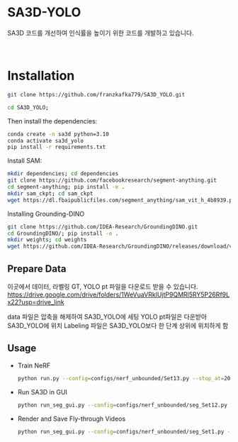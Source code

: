 # SA3D-YOLO

SA3D 코드를 개선하여 인식률을 높이기 위한 코드를 개발하고 있습니다.

<br>

# Installation

```bash
git clone https://github.com/franzkafka779/SA3D_YOLO.git
```

```bash
cd SA3D_YOLO;
```

Then install the dependencies:
```bash
conda create -n sa3d python=3.10
conda activate sa3d_yolo
pip install -r requirements.txt
```

Install SAM:
```bash
mkdir dependencies; cd dependencies
git clone https://github.com/facebookresearch/segment-anything.git 
cd segment-anything; pip install -e .
mkdir sam_ckpt; cd sam_ckpt
wget https://dl.fbaipublicfiles.com/segment_anything/sam_vit_h_4b8939.pth
```

Installing Grounding-DINO
```bash
git clone https://github.com/IDEA-Research/GroundingDINO.git
cd GroundingDINO/; pip install -e .
mkdir weights; cd weights
wget https://github.com/IDEA-Research/GroundingDINO/releases/download/v0.1.0-alpha/groundingdino_swint_ogc.pth
```

## Prepare Data

이곳에서 데이터, 라벨링 GT, YOLO pt 파일을 다운로드 받을 수 있습니다. 
https://drive.google.com/drive/folders/1WeVuaVRklUjtP9QMRl5RY5P26Rf9Lx22?usp=drive_link

data 파일은 압축을 해제하여 SA3D_YOLO에 세팅
YOLO pt파일은 다운받아 SA3D_YOLO에 위치
Labeling 파일은 SA3D_YOLO보다 한 단계 상위에 위치하게 함

## Usage
- Train NeRF
  ```bash
  python run.py --config=configs/nerf_unbounded/Set13.py --stop_at=20000 --render_video --i_weights=10000
  ```
- Run SA3D in GUI
  ```bash
  python run_seg_gui.py --config=configs/nerf_unbounded/seg_Set12.py --segment --sp_name=_gui --num_prompts=20 --render_opt=train --save_ckpt
  ```
- Render and Save Fly-through Videos
  ```bash
  python run_seg_gui.py --config=configs/nerf_unbounded/seg_Set1.py --segment --sp_name=_gui --num_prompts=20 --render_only --render_opt=video --dump_images --seg_type seg_img seg_density
  ```
